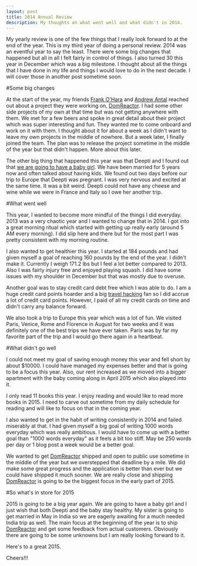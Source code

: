 ```yaml
---
layout: post
title: 2014 Annual Review
description: My thoughts on what went well and what didn't in 2014.
---
```


My yearly review is one of the few things that I really look forward to at the end of the year. This is my third year of doing a personal review. 2014 was an eventful year to say the least. There were some big changes that happened but all in all I felt fairly in control of things. I also turned 30 this year in December which was a big milestone. I thought about all the things that I have done in my life and things I would love to do in the next decade. I will cover those in another post sometime soon.

#Some big changes

At the start of the year, my friends [Frank O'Hara](https://twitter.com/_fohara) and [Andrew Antal](https://www.linkedin.com/pub/andrew-antal/7/a45/b73) reached out about a project they were working on, [DomReactor](https://domreactor.com). I had some other side projects of my own at that time but was not getting anywhere with them. We met for a few beers and spoke in great detail about their project which was super interesting and fun. They wanted me to come onboard and work on it with them. I thought about it for about a week as I didn't want to leave my own projects in the middle of nowhere. But a week later, I finally joined the team. The plan was to release the project sometime in the middle of the year but that didn't happen. More about this later.

The other big thing that happened this year was that Deepti and I found out that [we are going to have a baby girl](https://twitter.com/shubhambansal/status/536999771165429761). We have been married for 5 years now and often talked about having kids. We found out two days before our trip to Europe that Deepti was pregnant. I was very nervous and excited at the same time. It was a bit weird. Deepti could not have any cheese and wine while we were in France and Italy so I owe her another trip.

#What went well

This year, I wanted to become more mindful of the things I did everyday. 2013 was a very chaotic year and I wanted to change that in 2014. I got into a great morning ritual which started with getting up really early (around 5 AM every morning). I did slip here and there but for the most part I was pretty consistent with my morning routine.

I also wanted to get healthier this year. I started at 184 pounds and had given myself a goal of reaching 160 pounds by the end of the year. I didn't make it. Currently I weigh 171.2 lbs but I feel a lot better compared to 2013. Also I was fairly injury free and enjoyed playing squash. I did have some issues with my shoulder in December but that was mostly due to overuse.

Another goal was to stay credit card debt free which I was able to do. I am a huge credit card points hoarder and a big [travel hacking](http://chrisguillebeau.com/tag/travel-hacking/) fan so I did accrue a lot of credit card points. However, I paid of all my credit cards on time and didn't carry any balance forward.

We also took a trip to Europe this year which was a lot of fun. We visited Paris, Venice, Rome and Florence in August for two weeks and it was definitely one of the best trips we have ever taken. Paris was by far my favorite part of the trip and I would go there again in a heartbeat.

#What didn't go well

I could not meet my goal of saving enough money this year and fell short by about $10000. I could have managed my expenses better and that is going to be a focus this year. Also, our rent increased as we moved into a bigger apartment with the baby coming along in April 2015 which also played into it.

I only read 11 books this year. I enjoy reading and would like to read more books in 2015. I need to carve out sometime from my daily schedule for reading and will like to focus on that in the coming year. 

I also wanted to get in the habit of writing consistently in 2014 and failed miserably at that. I had given myself a big goal of writing 1000 words everyday which was really ambitious. I would have to come up with a better goal than "1000 words everyday" as it feels a bit too stiff. May be 250 words per day or 1 blog post a week would be a better goal.

We wanted to get [DomReactor](https://domreactor.com) shipped and open to public use sometime in the middle of the year but we overstepped that deadline by a mile. We did make some great progress and the application is better than ever but we could have shipped it much sooner. We are really close and shipping [DomReactor](https://domreactor.com) is going to be the biggest focus in the early part of 2015.

#So what's in store for 2015

2015 is going to be a big year again. We are going to have a baby girl and I just wish that both Deepti and the baby stay healthy. My sister is going to get married in May in India so we are eagerly awaiting for a much needed India trip as well. The main focus at the beginning of the year is to ship [DomReactor](https://domreactor.com) and get some feedback from actual customers. Obviously there are going to be some unknowns but I am really looking forward to it.

Here's to a great 2015. 

Cheers!!!
